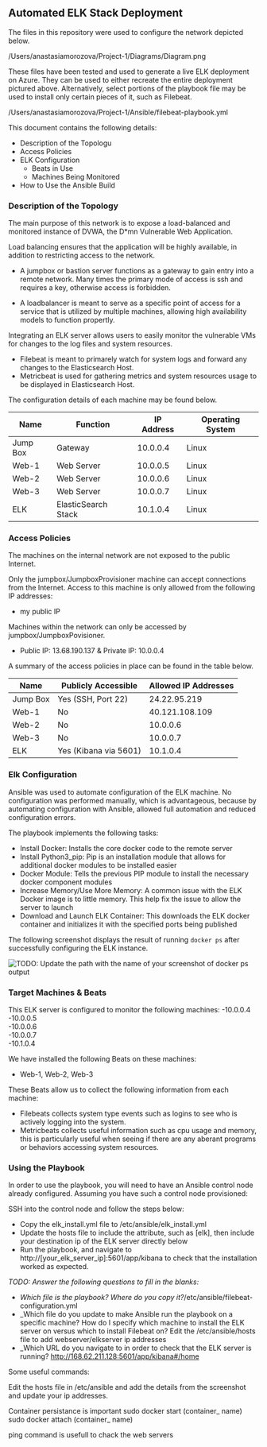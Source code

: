 ## Automated ELK Stack Deployment

The files in this repository were used to configure the network depicted below.

/Users/anastasiamorozova/Project-1/Diagrams/Diagram.png

These files have been tested and used to generate a live ELK deployment on Azure. They can be used to either recreate the entire deployment pictured above. Alternatively, select portions of the playbook file may be used to install only certain pieces of it, such as Filebeat.

/Users/anastasiamorozova/Project-1/Ansible/filebeat-playbook.yml

This document contains the following details:
- Description of the Topologu
- Access Policies
- ELK Configuration
  - Beats in Use
  - Machines Being Monitored
- How to Use the Ansible Build


### Description of the Topology

The main purpose of this network is to expose a load-balanced and monitored instance of DVWA, the D*mn Vulnerable Web Application.

Load balancing ensures that the application will be highly available, in addition to restricting access to the network.

 - A jumpbox or bastion server functions as a gateway to gain entry into a remote network. Many times the primary mode of access is ssh and requires a key, otherwise access is forbidden.
 
 - A loadbalancer is meant to serve as a specific point of access for a service that is utilized by multiple machines, allowing high availability models to function propertly.

Integrating an ELK server allows users to easily monitor the vulnerable VMs for changes to the log files and system resources.
- Filebeat is meant to primarely watch for system logs and forward any changes to the Elasticsearch Host.
- Metricbeat is used for gathering metrics and system resources usage to be displayed in Elasticsearch Host. 

The configuration details of each machine may be found below.


|  Name      |  Function             |  IP Address  |  Operating System  |
|------------|-----------------------|--------------|--------------------|
|  Jump Box  |  Gateway              |  10.0.0.4    |  Linux             |
|  Web-1     |  Web Server           |  10.0.0.5    |  Linux             |
|  Web-2     |  Web Server           |  10.0.0.6    |  Linux             |
|  Web-3     |  Web Server           |  10.0.0.7    |  Linux             |
|  ELK       |  ElasticSearch Stack  |  10.1.0.4    |  Linux             |    |          |            |                  |

### Access Policies

The machines on the internal network are not exposed to the public Internet. 

Only the jumpbox/JumpboxProvisioner machine can accept connections from the Internet. Access to this machine is only allowed from the following IP addresses:
- my public IP

Machines within the network can only be accessed by jumpbox/JumpboxPovisioner.
- Public IP: 13.68.190.137 & Private IP: 10.0.0.4

A summary of the access policies in place can be found in the table below.

|  Name      |  Publicly Accessible    |  Allowed IP Addresses  |
|------------|-------------------------|------------------------|
|  Jump Box  |  Yes (SSH, Port 22)     |  24.22.95.219          |
|  Web-1     |  No                     |  40.121.108.109        |
|  Web-2     |  No                     |  10.0.0.6              |
|  Web-3     |  No                     |  10.0.0.7              |
|  ELK       |  Yes (Kibana via 5601)  |  10.1.0.4              |

### Elk Configuration

Ansible was used to automate configuration of the ELK machine. No configuration was performed manually, which is advantageous, because by automating configuration with Ansible, allowed full automation and reduced configuration errors.

The playbook implements the following tasks:
- Install Docker: Installs the core docker code to the remote server
- Install Python3_pip: Pip is an installation module that allows for additional docker modules to be installed easier
- Docker Module: Tells the previous PIP module to install the necessary docker component modules
- Increase Memory/Use More Memory: A common issue with the ELK Docker image is to little memory.   This help fix the issue to allow the server to launch
- Download and Launch ELK Container: This downloads the ELK docker container and initializes it   with the specified ports being published

The following screenshot displays the result of running `docker ps` after successfully configuring the ELK instance.

![TODO: Update the path with the name of your screenshot of docker ps output](Images/docker_ps_output.png)

### Target Machines & Beats
This ELK server is configured to monitor the following machines:
 -10.0.0.4  
 -10.0.0.5    
 -10.0.0.6    
 -10.0.0.7    
 -10.1.0.4

We have installed the following Beats on these machines:
- Web-1, Web-2, Web-3

These Beats allow us to collect the following information from each machine:
- Filebeats collects system type events such as logins to see who is actively logging into the system.
- Metricbeats collects useful information such as cpu usage and memory, this is particularly useful when seeing if there are any aberant programs or behaviors accessing system resources.

### Using the Playbook
In order to use the playbook, you will need to have an Ansible control node already configured. Assuming you have such a control node provisioned: 

SSH into the control node and follow the steps below:
- Copy the elk_install.yml file to /etc/ansible/elk_install.yml
- Update the hosts file to include the attribute, such as [elk], then include your destination ip of the ELK server directly below
- Run the playbook, and navigate to http://[your_elk_server_ip]:5601/app/kibana to check that the installation worked as expected.

_TODO: Answer the following questions to fill in the blanks:_
- _Which file is the playbook? Where do you copy it?_/etc/ansible/filebeat-configuration.yml
- _Which file do you update to make Ansible run the playbook on a specific machine? How do I specify which machine to install the ELK server on versus which to install Filebeat on? Edit the /etc/ansible/hosts file to add webserver/elkserver ip addresses
- _Which URL do you navigate to in order to check that the ELK server is running? http://168.62.211.128:5601/app/kibana#/home

Some useful commands:

Edit the hosts file in /etc/ansible and add the details from the screenshot and update your ip addresses.

Container persistance is important 
sudo docker start (container_ name) 
sudo docker attach (container_ name)

ping command is usefull to chack the web servers 
